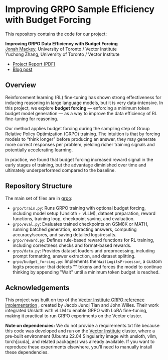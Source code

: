 # Improving GRPO Sample Efficiency with Budget Forcing

This repository contains the code for our project:

**Improving GRPO Data Efficiency with Budget Forcing**  
[Jonah Mackey](https://jonahmackey.github.io/), University of Toronto / Vector Institute  
Yuchong Zhang, University of Toronto / Vector Institute  

* [Project Report (PDF)](report.pdf)  
* [Blog post](https://jonahmackey.github.io/blog/2025/grpo/)  

## Overview

Reinforcement learning (RL) fine-tuning has shown strong effectiveness for inducing reasoning in large language models, but it is very data-intensive. In this project, we explore **budget forcing** — enforcing a minimum token budget model generation — as a way to improve the data efficiency of RL fine-tuning for reasoning. 

Our method applies budget forcing during the sampling step of Group Relative Policy Optimization (GRPO) training. The intuition is that by forcing models to “think longer” before producing an answer, they may generate more correct responses per problem, yielding richer training signals and potentially accelerating learning.

In practice, we found that budget forcing increased reward signal in the early stages of training, but the advantage diminished over time and ultimately underperformed compared to the baseline.

## Repository Structure

The main set of files are in [grpo](./grpo):
* `grpo/train.py`: Runs GRPO training with optional budget forcing, including model setup (Unsloth + vLLM), dataset preparation, reward functions, training loop, checkpoint saving, and evaluation.
* `grpo/eval.py`: Evaluates trained checkpoints on GSM8K or MATH, running batched generation, extracting answers, computing accuracy/scores, and saving detailed logs/results.
* `grpo/reward.py`: Defines rule-based reward functions for RL training, including correctness checks and format-based rewards.
* `grpo/data.py`: Provides dataset loaders and preprocessing, including prompt formatting, answer extraction, and dataset splitting.
* `grpo/budget_forcing.py`: Implements the `WaitLogitsProcessor`, a custom logits processor that detects "</think>" tokens and forces the model to continue thinking by appending "Wait" until a minimum token budget is reached.

## Acknowledgements 

This project was built on top of the [Vector Institute GRPO reference implementation](https://github.com/VectorInstitute/vector-trl-references)
, created by Jacob Junqi Tian and John Willes. Their work integrated Unsloth with vLLM to enable GRPO with LoRA fine-tuning, making it practical to run GRPO experiments on the Vector cluster.

**Note on dependencies:** We do not provide a requirements.txt file because this code was developed and run on the [Vector Institute](https://vectorinstitute.ai/) cluster, where a pre-built environment (Ubuntu 22.04 Singularity image with unsloth, vllm, torch[cuda], and related packages) was already available. If you want to reproduce these experiments elsewhere, you’ll need to manually install these dependencies.